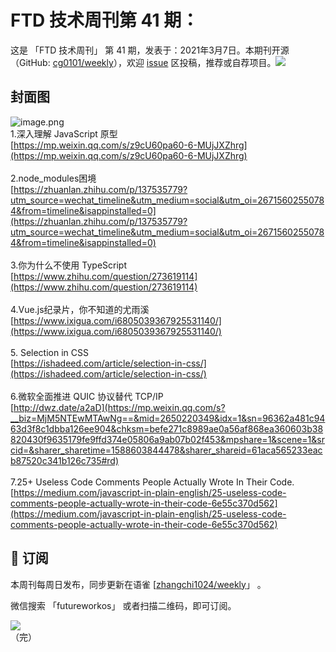 # FTD 技术周刊第 41 期：
这是 「FTD 技术周刊」 第 41 期，发表于：2021年3月7日。本期刊开源（GitHub: [cg0101/weekly](https://github.com/cg0101/weekly)），欢迎 [issue](https://github.com/cg0101/weekly/issues) 区投稿，推荐或自荐项目。![](https://visitor-badge.glitch.me/badge?page_id=cg0101.weekly) <a href="https://www.linkedin.com/in/%E9%A9%B0-%E5%BC%A0-60669710a/">
        </a>
## 封面图


![image.png](https://cdn.nlark.com/yuque/0/2020/png/132503/1605581450567-97d8c43a-c674-49ec-86fe-ab845ee8064d.png#height=720&id=svywi&margin=%5Bobject%20Object%5D&name=image.png&originHeight=720&originWidth=1080&originalType=binary&size=1349416&status=done&style=none&width=1080)<br />1.深入理解 JavaScript 原型<br />[https://mp.weixin.qq.com/s/z9cU60pa60-6-MUjJXZhrg](https://mp.weixin.qq.com/s/z9cU60pa60-6-MUjJXZhrg)<br />
<br />2.node_modules困境<br />[https://zhuanlan.zhihu.com/p/137535779?utm_source=wechat_timeline&utm_medium=social&utm_oi=26715602550784&from=timeline&isappinstalled=0](https://zhuanlan.zhihu.com/p/137535779?utm_source=wechat_timeline&utm_medium=social&utm_oi=26715602550784&from=timeline&isappinstalled=0)<br />
<br />3.你为什么不使用 TypeScript<br />[https://www.zhihu.com/question/273619114](https://www.zhihu.com/question/273619114)<br />
<br />4.Vue.js纪录片，你不知道的尤雨溪<br />[https://www.ixigua.com/i6805039367925531140/](https://www.ixigua.com/i6805039367925531140/)<br />
<br />5. Selection in CSS<br />[https://ishadeed.com/article/selection-in-css/](https://ishadeed.com/article/selection-in-css/)<br />
<br />6.微软全面推进 QUIC 协议替代 TCP/IP<br />[http://dwz.date/a2aD](https://mp.weixin.qq.com/s?__biz=MjM5NTEwMTAwNg==&mid=2650220349&idx=1&sn=96362a481c9463d3f8c1dbba126ee904&chksm=befe271c8989ae0a56af868ea360603b38820430f9635179fe9ffd374e05806a9ab07b02f453&mpshare=1&scene=1&srcid=&sharer_sharetime=1588603844478&sharer_shareid=61aca565233eacb87520c341b126c735#rd)<br />
<br />7.25+ Useless Code Comments People Actually Wrote In Their Code.<br />[https://medium.com/javascript-in-plain-english/25-useless-code-comments-people-actually-wrote-in-their-code-6e55c370d562](https://medium.com/javascript-in-plain-english/25-useless-code-comments-people-actually-wrote-in-their-code-6e55c370d562)<br />




## 📅 订阅
本周刊每周日发布，同步更新在语雀 [[zhangchi1024/weekly](https://www.yuque.com/zhangchi1024/weekly)」 。


微信搜索 「futureworkos」 或者扫描二维码，即可订阅。
<div align="left"> <img src="https://cdn.nlark.com/yuque/0/2021/jpeg/132503/1640750963398-e8538e9e-6b96-46f7-abff-c93b56bdd377.jpeg?x-oss-process=image%2Fwatermark%2Ctype_d3F5LW1pY3JvaGVp%2Csize_36%2Ctext_5byg6amw%2Ccolor_FFFFFF%2Cshadow_50%2Ct_80%2Cg_se%2Cx_10%2Cy_10%2Fresize%2Cw_426%2Climit_0" ></div>
    （完）